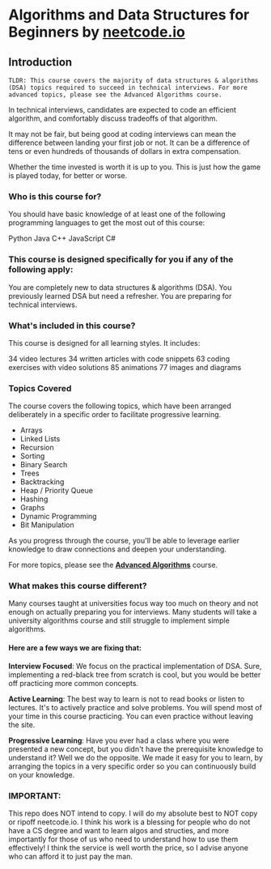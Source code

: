 # Algorithms and Data Structures for Beginners by [neetcode.io](https://neetcode.io/courses/dsa-for-beginners/0)

## Introduction

    TLDR: This course covers the majority of data structures & algorithms (DSA) topics required to succeed in technical interviews. For more advanced topics, please see the Advanced Algorithms course.

In technical interviews, candidates are expected to code an efficient algorithm, and comfortably discuss tradeoffs of that algorithm.

It may not be fair, but being good at coding interviews can mean the difference between landing your first job or not. It can be a difference of tens or even hundreds of thousands of dollars in extra compensation.

Whether the time invested is worth it is up to you. This is just how the game is played today, for better or worse.

### Who is this course for?

You should have basic knowledge of at least one of the following programming languages to get the most out of this course:

Python
Java
C++
JavaScript
C#

### This course is designed specifically for you if any of the following apply:

You are completely new to data structures & algorithms (DSA).
You previously learned DSA but need a refresher.
You are preparing for technical interviews.

### What's included in this course?

This course is designed for all learning styles. It includes:

34 video lectures
34 written articles with code snippets
63 coding exercises with video solutions
85 animations
77 images and diagrams

### Topics Covered

The course covers the following topics, which have been arranged deliberately in a specific order to facilitate progressive learning.

- Arrays
- Linked Lists
- Recursion
- Sorting
- Binary Search
- Trees
- Backtracking
- Heap / Priority Queue
- Hashing
- Graphs
- Dynamic Programming
- Bit Manipulation

As you progress through the course, you'll be able to leverage earlier knowledge to draw connections and deepen your understanding.

For more topics, please see the [**Advanced Algorithms**](https://neetcode.io/courses/advanced-algorithms) course.

### What makes this course different?

Many courses taught at universities focus way too much on theory and not enough on actually preparing you for interviews. Many students will take a university algorithms course and still struggle to implement simple algorithms.

#### Here are a few ways we are fixing that:

**Interview Focused**: We focus on the practical implementation of DSA. Sure, implementing a red-black tree from scratch is cool, but you would be better off practicing more common concepts.

**Active Learning**: The best way to learn is not to read books or listen to lectures. It's to actively practice and solve problems. You will spend most of your time in this course practicing. You can even practice without leaving the site.

**Progressive Learning**: Have you ever had a class where you were presented a new concept, but you didn't have the prerequisite knowledge to understand it? Well we do the opposite. We made it easy for you to learn, by arranging the topics in a very specific order so you can continuously build on your knowledge.

### IMPORTANT:

This repo does NOT intend to copy. I will do my absolute best to NOT copy or ripoff neetcode.io. I think his work is a blessing for people who do not have a CS degree and want to learn algos and structies, and more importantly for those of us who need to understand how to use them effectively! I think the service is well worth the price, so I advise anyone who can afford it to just pay the man.
